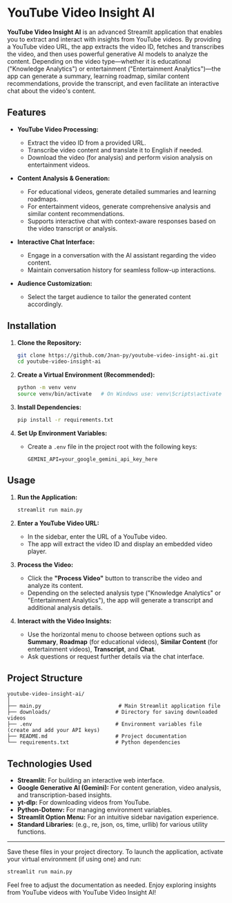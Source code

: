 # YouTube Video Insight AI

**YouTube Video Insight AI** is an advanced Streamlit application that enables you to extract and interact with insights from YouTube videos. By providing a YouTube video URL, the app extracts the video ID, fetches and transcribes the video, and then uses powerful generative AI models to analyze the content. Depending on the video type—whether it is educational ("Knowledge Analytics") or entertainment ("Entertainment Analytics")—the app can generate a summary, learning roadmap, similar content recommendations, provide the transcript, and even facilitate an interactive chat about the video's content.

## Features

- **YouTube Video Processing:**

  - Extract the video ID from a provided URL.
  - Transcribe video content and translate it to English if needed.
  - Download the video (for analysis) and perform vision analysis on entertainment videos.

- **Content Analysis & Generation:**

  - For educational videos, generate detailed summaries and learning roadmaps.
  - For entertainment videos, generate comprehensive analysis and similar content recommendations.
  - Supports interactive chat with context-aware responses based on the video transcript or analysis.

- **Interactive Chat Interface:**

  - Engage in a conversation with the AI assistant regarding the video content.
  - Maintain conversation history for seamless follow-up interactions.

- **Audience Customization:**
  - Select the target audience to tailor the generated content accordingly.

## Installation

1. **Clone the Repository:**

   ```bash
   git clone https://github.com/Jnan-py/youtube-video-insight-ai.git
   cd youtube-video-insight-ai
   ```

2. **Create a Virtual Environment (Recommended):**

   ```bash
   python -m venv venv
   source venv/bin/activate   # On Windows use: venv\Scripts\activate
   ```

3. **Install Dependencies:**

   ```bash
   pip install -r requirements.txt
   ```

4. **Set Up Environment Variables:**
   - Create a `.env` file in the project root with the following keys:
     ```
     GEMINI_API=your_google_gemini_api_key_here
     ```

## Usage

1. **Run the Application:**

   ```bash
   streamlit run main.py
   ```

2. **Enter a YouTube Video URL:**

   - In the sidebar, enter the URL of a YouTube video.
   - The app will extract the video ID and display an embedded video player.

3. **Process the Video:**

   - Click the **"Process Video"** button to transcribe the video and analyze its content.
   - Depending on the selected analysis type ("Knowledge Analytics" or "Entertainment Analytics"), the app will generate a transcript and additional analysis details.

4. **Interact with the Video Insights:**
   - Use the horizontal menu to choose between options such as **Summary**, **Roadmap** (for educational videos), **Similar Content** (for entertainment videos), **Transcript**, and **Chat**.
   - Ask questions or request further details via the chat interface.

## Project Structure

```
youtube-video-insight-ai/
│
├── main.py                         # Main Streamlit application file
├── downloads/                     # Directory for saving downloaded videos
├── .env                           # Environment variables file (create and add your API keys)
├── README.md                      # Project documentation
└── requirements.txt               # Python dependencies
```

## Technologies Used

- **Streamlit:** For building an interactive web interface.
- **Google Generative AI (Gemini):** For content generation, video analysis, and transcription-based insights.
- **yt-dlp:** For downloading videos from YouTube.
- **Python-Dotenv:** For managing environment variables.
- **Streamlit Option Menu:** For an intuitive sidebar navigation experience.
- **Standard Libraries:** (e.g., re, json, os, time, urllib) for various utility functions.

---

Save these files in your project directory. To launch the application, activate your virtual environment (if using one) and run:

```bash
streamlit run main.py
```

Feel free to adjust the documentation as needed. Enjoy exploring insights from YouTube videos with YouTube Video Insight AI!
